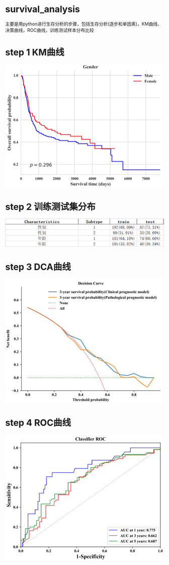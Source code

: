 # survival_analysis
主要是用python进行生存分析的步骤，包括生存分析(逐步和单因素)，KM曲线、决策曲线，ROC曲线，训练测试样本分布比较

# step 1 KM曲线
![](https://github.com/zoufengyuan/survival_analysis/blob/main/result_plot/KM.png)

# step 2 训练测试集分布
![](https://github.com/zoufengyuan/survival_analysis/blob/main/result_plot/distribution.jpg)

# step 3 DCA曲线
![](https://github.com/zoufengyuan/survival_analysis/blob/main/result_plot/DCA.png)

# step 4 ROC曲线
![](https://github.com/zoufengyuan/survival_analysis/blob/main/result_plot/ROC.png)
